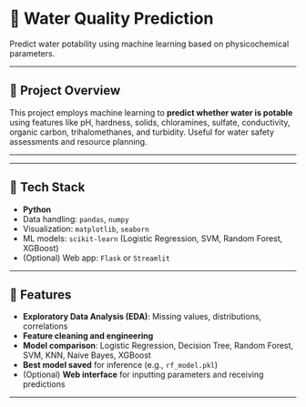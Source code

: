 # 🌊 Water Quality Prediction

Predict water potability using machine learning based on physicochemical parameters.

---

## 🧩 Project Overview

This project employs machine learning to **predict whether water is potable** using features like pH, hardness, solids, chloramines, sulfate, conductivity, organic carbon, trihalomethanes, and turbidity. Useful for water safety assessments and resource planning.

---

---

## 🔧 Tech Stack

- **Python**  
- Data handling: `pandas`, `numpy`  
- Visualization: `matplotlib`, `seaborn`  
- ML models: `scikit-learn` (Logistic Regression, SVM, Random Forest, XGBoost)  
- (Optional) Web app: `Flask` or `Streamlit`

---

## 🚀 Features

- **Exploratory Data Analysis (EDA)**: Missing values, distributions, correlations
- **Feature cleaning and engineering**
- **Model comparison**: Logistic Regression, Decision Tree, Random Forest, SVM, KNN, Naive Bayes, XGBoost
- **Best model saved** for inference (e.g., `rf_model.pkl`)
- (Optional) **Web interface** for inputting parameters and receiving predictions

---

